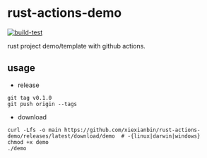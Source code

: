 # rust-actions-demo

[![build-test](https://github.com/xiexianbin/rust-actions-demo/actions/workflows/workflow.yaml/badge.svg)](https://github.com/xiexianbin/rust-actions-demo/actions/workflows/workflow.yaml)

rust project demo/template with github actions.

## usage

- release

```
git tag v0.1.0
git push origin --tags
```

- download
```
curl -Lfs -o main https://github.com/xiexianbin/rust-actions-demo/releases/latest/download/demo  # -{linux|darwin|windows}
chmod +x demo
./demo
```
